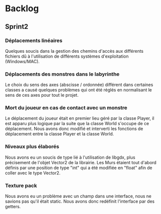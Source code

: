 # Backlog  

## Sprint2

### Déplacements linéaires

Quelques soucis dans la gestion des chemins d'accès aux différents fichiers dû à l'utilisation de 
différents systèmes d'exploitation (Windows/MAC).

### Déplacements des monstres dans le labyrinthe

Le choix du sens des axes (abscisse / ordonnée) différent dans certaines classes a causé quelques problèmes qui
ont été réglés en normalisant le sens de ces axes pour tout le projet.

### Mort du joueur en cas de contact avec un monstre

Le déplacement du joueur était en premier lieu géré par la classe Player, il est apparu plus logique par la suite
que la classe World s'occupe de ce déplacement.
Nous avons donc modifié et interverti les fonctions de déplacement entre la classe Player et la classe World.

### Niveaux plus élaborés

Nous avons eu un soucis de type lié à l'utilisation de libgdx, plus précisement de l'objet Vector2 de la librairie.
Les Murs étaient tout d'abord définis par une position de type "int" qui a été modifiée en "float" afin de coller avec
le type Vector2.

### Texture pack

Nous avons eu un problème avec un champ dans une interface, nous ne savions pas qu'il était static. 
Nous avons donc redéfinit l'interface par des getters.
